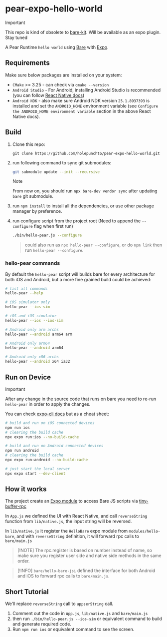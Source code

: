 # pear-expo-hello-world

> [!IMPORTANT]
> This repo is kind of obsolete to [bare-kit](https://github.com/holepunchto/bare-kit). Will be available as an expo plugin. Stay tuned

A Pear Runtime `hello world` using [Bare](https://github.com/holepunchto/bare) with [Expo](https://docs.expo.dev/).

## Requirements

Make sure below packages are installed on your system:

- `CMake` >= 3.25 - can check via `cmake --version`
- `Android Studio` - For Android, installing Android Studio is recommended (you can follow [React Native docs](https://reactnative.dev/docs/set-up-your-environment?platform=android))
- `Android NDK` - also make sure Android NDK version `25.1.8937393` is installed and set the `ANDROID_HOME` environment variable (see `Configure the ANDROID_HOME environment variable` section in the above React Native docs).

## Build

1. Clone this repo:

    ```
    git clone https://github.com/holepunchto/pear-expo-hello-world.git
    ```

2. run following command to sync git submodules:

    ```sh
    git submodule update --init --recursive
    ```

    > [!NOTE]
    > From now on, you should run `npx bare-dev vendor sync` after updating `bare` git submodule.

3. run `npm install` to install all the dependencies, or use other package manager by preference.

4. run configure script from the project root (Need to append the `--configure` flag when first run)

    ```sh
    ./bin/hello-pear.js --configure
    ```

    > could also run as `npx hello-pear --configure`, or do `npm link` then run `hello-pear --configure`.

### hello-pear commands

By default the `hello-pear` script will builds bare for every architecture for both iOS and Android, but a more fine grained build could be achieved:

```sh
# list all commands
hello-pear --help

# iOS simulator only
hello-pear --ios-sim

# iOS and iOS simulator
hello-pear --ios --ios-sim

# Android only arm archs
hello-pear --android arm64 arm

# Android only arm64
hello-pear --android arm64

# Android only x86 archs
hello-pear --android x64 ia32
```

## Run on Device

> [!IMPORTANT]
> After any change in the source code that runs on bare you need to re-run `hello-pear` in order to apply the changes.

You can check [expo-cli docs](https://docs.expo.dev/more/expo-cli/) but as a cheat sheet:

```sh
# build and run on iOS connected devices
npm run ios
# clearing the build cache
npx expo run:ios --no-build-cache

# build and run on Android connected devices
npm run android
# clearing the build cache
npx expo run:android --no-build-cache

# just start the local server
npx expo start --dev-client
```

## How it works

The project create an [Expo module](https://docs.expo.dev/modules/overview/) to access Bare JS scripts via [tiny-buffer-rpc](https://github.com/holepunchto/tiny-buffer-rpc)

In `App.js` we defined the UI with React Native, and call `reverseString` function from `lib/native.js`, the input string will be reversed.

In `lib/native.js` it register the `HelloBare` expo module from `modules/hello-bare`, and with `reverseString` definition, it will forward rpc calls to `bare/main.js`

> [!NOTE] The rpc.register is based on number instead of name, so make sure you register user side and native side methods in the same order.

> [!INFO] `bare/hello-bare-jsi` defined the interface for both Android and iOS to forward rpc calls to `bare/main.js`.

## Short Tutorial

We'll replace `reverseString` call to `uppserString` call.

1. Comment out the code in `App.js`, `lib/native.js` and `bare/main.js`
1. then run `./bin/hello-pear.js --ios-sim` or equivalent command to build and generate required code.
1. Run `npm run ios` or equivalent command to see the screen.
